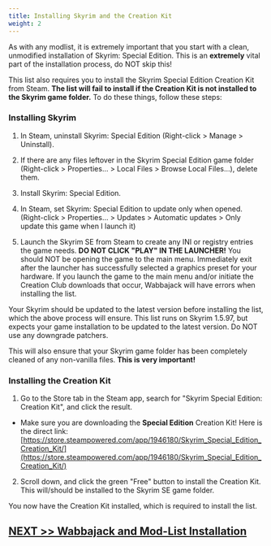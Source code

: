 ```yaml
---
title: Installing Skyrim and the Creation Kit
weight: 2
---
```

As with any modlist, it is extremely important that you start with a clean, unmodified installation of Skyrim: Special Edition. This is an **extremely** vital part of the installation process, do NOT skip this! 

This list also requires you to install the Skyrim Special Edition Creation Kit from Steam. **The list will fail to install if the Creation Kit is not installed to the Skyrim game folder.** To do these things, follow these steps:

### Installing Skyrim

1. In Steam, uninstall Skyrim: Special Edition (Right-click > Manage > Uninstall).

2. If there are any files leftover in the Skyrim Special Edition game folder (Right-click > Properties… > Local Files > Browse Local Files…), delete them.

3. Install Skyrim: Special Edition.

4. In Steam, set Skyrim: Special Edition to update only when opened. (Right-click > Properties… > Updates > Automatic updates > Only update this game when I launch it)

5. Launch the Skyrim SE from Steam to create any INI or registry entries the game needs. **DO NOT CLICK "PLAY" IN THE LAUNCHER!** You should NOT be opening the game to the main menu. Immediately exit after the launcher has successfully selected a graphics preset for your hardware. If you launch the game to the main menu and/or initiate the Creation Club downloads that occur, Wabbajack will have errors when installing the list.


Your Skyrim should be updated to the latest version before installing the list, which the above process will ensure. This list runs on Skyrim 1.5.97, but expects your game installation to be updated to the latest version. Do NOT use any downgrade patchers.

This will also ensure that your Skyrim game folder has been completely cleaned of any non-vanilla files. **This is very important!**

### Installing the Creation Kit

1. Go to the Store tab in the Steam app, search for "Skyrim Special Edition: Creation Kit", and click the result.
- Make sure you are downloading the **Special Edition** Creation Kit! Here is the direct link: [https://store.steampowered.com/app/1946180/Skyrim_Special_Edition_Creation_Kit/](https://store.steampowered.com/app/1946180/Skyrim_Special_Edition_Creation_Kit/)

2. Scroll down, and click the green "Free" button to install the Creation Kit. This will/should be installed to the Skyrim SE game folder.

You now have the Creation Kit installed, which is required to install the list.

## [NEXT >> Wabbajack and Mod-List Installation](../wabbalistinstall)
